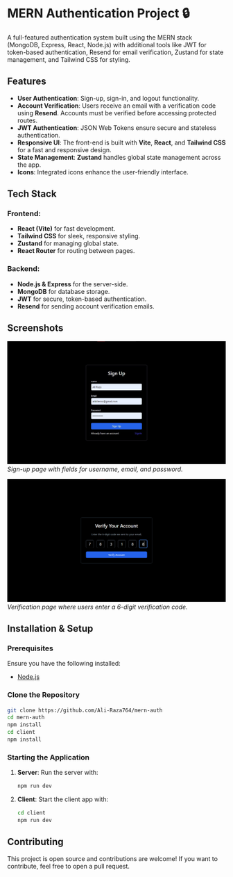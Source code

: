 # MERN Authentication Project 🔒

A full-featured authentication system built using the MERN stack (MongoDB, Express, React, Node.js) with additional tools like JWT for token-based authentication, Resend for email verification, Zustand for state management, and Tailwind CSS for styling.

## Features

- **User Authentication**: Sign-up, sign-in, and logout functionality.
- **Account Verification**: Users receive an email with a verification code using **Resend**. Accounts must be verified before accessing protected routes.
- **JWT Authentication**: JSON Web Tokens ensure secure and stateless authentication.
- **Responsive UI**: The front-end is built with **Vite**, **React**, and **Tailwind CSS** for a fast and responsive design.
- **State Management**: **Zustand** handles global state management across the app.
- **Icons**: Integrated icons enhance the user-friendly interface.

## Tech Stack

### Frontend:
- **React (Vite)** for fast development.
- **Tailwind CSS** for sleek, responsive styling.
- **Zustand** for managing global state.
- **React Router** for routing between pages.

### Backend:
- **Node.js & Express** for the server-side.
- **MongoDB** for database storage.
- **JWT** for secure, token-based authentication.
- **Resend** for sending account verification emails.

## Screenshots

![Sign-Up Page](./client/public/screenshots/signup.jpg)
*Sign-up page with fields for username, email, and password.*

![Email Verification](./client/public/screenshots/verification-page.png)
*Verification page where users enter a 6-digit verification code.*

## Installation & Setup

### Prerequisites

Ensure you have the following installed:

- [Node.js](https://nodejs.org/en/)

### Clone the Repository

```bash
git clone https://github.com/Ali-Raza764/mern-auth
cd mern-auth
npm install
cd client
npm install
```

### Starting the Application

1. **Server**: Run the server with:
   ```bash
   npm run dev
   ```
2. **Client**: Start the client app with:
   ```bash
   cd client
   npm run dev
   ```

## Contributing

This project is open source and contributions are welcome! If you want to contribute, feel free to open a pull request.